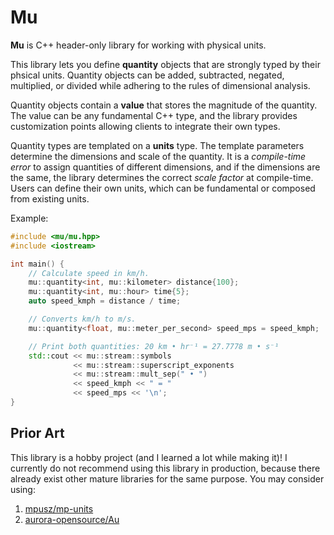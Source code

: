 # Mu

**Mu** is C++ header-only library for working with physical units.

This library lets you define **quantity** objects that are strongly typed by
their phsical units. Quantity objects can be added, subtracted, negated,
multiplied, or divided while adhering to the rules of dimensional analysis.

Quantity objects contain a **value** that stores the magnitude of the quantity.
The value can be any fundamental C++ type, and the library provides
customization points allowing clients to integrate their own types.

Quantity types are templated on a **units** type. The template parameters
determine the dimensions and scale of the quantity. It is a _compile-time error_
to assign quantities of different dimensions, and if the dimensions are the
same, the library determines the correct _scale factor_ at compile-time. Users
can define their own units, which can be fundamental or composed from existing
units.

Example:
```cpp
#include <mu/mu.hpp>
#include <iostream>

int main() {
    // Calculate speed in km/h.
    mu::quantity<int, mu::kilometer> distance{100};
    mu::quantity<int, mu::hour> time{5};
    auto speed_kmph = distance / time;

    // Converts km/h to m/s.
    mu::quantity<float, mu::meter_per_second> speed_mps = speed_kmph;

    // Print both quantities: 20 km • hr⁻¹ = 27.7778 m • s⁻¹
    std::cout << mu::stream::symbols
              << mu::stream::superscript_exponents
              << mu::stream::mult_sep(" • ")
              << speed_kmph << " = "
              << speed_mps << '\n';
}
```

## Prior Art

This library is a hobby project (and I learned a lot while making it)! I
currently do not recommend using this library in production, because there
already exist other mature libraries for the same purpose. You may consider
using:

  1. [mpusz/mp-units](https://github.com/mpusz/mp-units)
  2. [aurora-opensource/Au](https://github.com/aurora-opensource/au)
